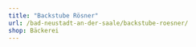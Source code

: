 ```yaml
---
title: "Backstube Rösner"
url: /bad-neustadt-an-der-saale/backstube-roesner/
shop: Bäckerei
---
```

